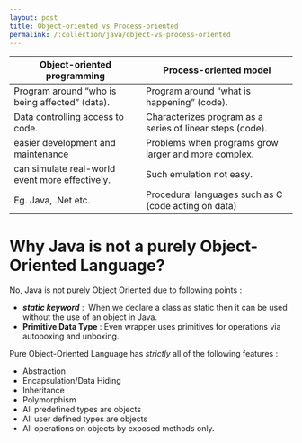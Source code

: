 ```yaml
---
layout: post
title: Object-oriented vs Process-oriented
permalink: /:collection/java/object-vs-process-oriented
---
```


|Object-oriented programming|Process-oriented model|
|---|---|
|Program around “who is being affected” (data).|Program around “what is happening” (code).|
|Data controlling access to code.|Characterizes program as a series of linear steps (code).|
|easier development and maintenance|Problems when programs grow larger and more complex.|
|can simulate real-world event more effectively.|Such emulation not easy.|
|Eg. Java, .Net etc.|Procedural languages such as C (code acting on data)|


# Why Java is not a purely Object-Oriented Language?
No, Java is not purely Object Oriented due to following points :
- ***static keyword*** :  When we declare a class as static then it can be used without the use of an object in Java.
- **Primitive Data Type** : Even wrapper uses primitives for operations via autoboxing and unboxing.

Pure Object-Oriented Language has *strictly* all of the following features :
- Abstraction
- Encapsulation/Data Hiding
- Inheritance
- Polymorphism
- All predefined types are objects
- All user defined types are objects
- All operations on objects by exposed methods only.
